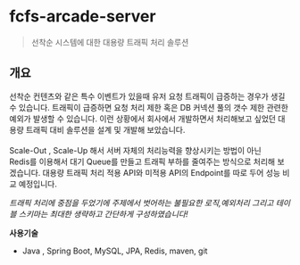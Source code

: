 # fcfs-arcade-server
> 선착순 시스템에 대한 대용량 트래픽 처리 솔루션 
## 개요
선착순 컨텐츠와 같은 특수 이벤트가 있을때 유저 요청 트래픽이 급증하는 경우가 생길 수 있습니다. 
트래픽이 급증하면 요청 처리 제한 혹은 DB 커넥션 풀의 갯수 제한 관련한 예외가 발생할 수 있습니다.
이런 상황에서 회사에서 개발하면서 처리해보고 싶었던 대용량 트래픽 대비 솔루션을 설계 및 개발해 보았습니다.
</br></br>
Scale-Out , Scale-Up 해서 서버 자체의 처리능력을 향상시키는 방법이 아닌</br>
Redis를 이용해서 대기 Queue를 만들고 트래픽 부하를 줄여주는 방식으로 처리해 보겠습니다. 대용량 트래픽 처리 적용 API와 미적용 API의 Endpoint를 따로 두어 성능 비교 예정입니다.

_트래픽 처리에 중점을 두었기에 주제에서 벗어하는 불필요한 로직,예외처리 그리고 테이블 스키마는 최대한 생략하고 간단하게 구성하였습니다!_


**사용기술**
- Java , Spring Boot, MySQL, JPA, Redis, maven, git
